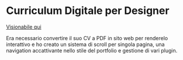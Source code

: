 # Curriculum Digitale per Designer

[Visionabile qui](https://chiara-cattaneo.vercel.app/)

Era necessario convertire il suo CV a PDF in sito web per renderelo interattivo e ho creato un sistema di scroll per singola pagina, una navigation accattivante nello stile del portfolio e gestione di vari plugin.
